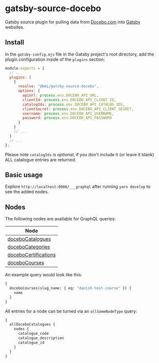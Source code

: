 # gatsby-source-docebo

Gatsby source plugin for pulling data from [Docebo.com](https://www.docebo.com/) into [Gatsby](https://www.gatsbyjs.com) websites.

## Install

In the `gatsby-config.mjs` file in the Gatsby project's root directory, add the plugin configuration inside of the `plugins` section:

```js
module.exports = {
  // ...
  plugins: [
    {
      resolve: "@bmi/gatsby-source-docebo",
      options: {
        apiUrl: process.env.DOCEBO_API_URL,
        clientId: process.env.DOCEBO_API_CLIENT_ID,
        catalogIds: process.env.DOCEBO_API_CATALOG_IDS,
        clientSecret: process.env.DOCEBO_API_CLIENT_SECRET,
        username: process.env.DOCEBO_API_USERNAME,
        password: process.env.DOCEBO_API_PASSWORD
      }
    }
    // ...
  ]
  // ...
};
```

Please note `catalogIds` is _optional_, if you don't include it (or leave it blank) ALL catalogue entries are returned.

## Basic usage

Explore `http://localhost:8000/___graphql` after running `yarn develop` to see the added nodes.

## Nodes

The following nodes are available for GraphQL queries:

| Node                                                                                                                             |
| -------------------------------------------------------------------------------------------------------------------------------- |
| [doceboCatalogues](https://doceboapi.docebosaas.com/api-browser/#!/learn/Catalogue/Catalogue_learn_v1_catalog)                   |
| [doceboCategories](https://doceboapi.docebosaas.com/api-browser/#!/learn/Categories/Categories_learn_v1_categories)              |
| [doceboCertifications](https://doceboapi.docebosaas.com/api-browser/#!/learn/Certification/Certification_learn_v1_certification) |
| [doceboCourses](https://doceboapi.docebosaas.com/api-browser/#!/learn/Course/Course_learn_v1_courses)                            |

An example query would look like this:

```graphql
{
  doceboCourses(slug_name: { eq: "danish-test-course" }) {
    name
  }
}
```

All entries for a node can be turned via an `allSomeNodeType` query:

```graphql
{
  allDoceboCatalogues {
    nodes {
      catalogue_code
      catalogue_description
      catalogue_id
    }
  }
}
```
